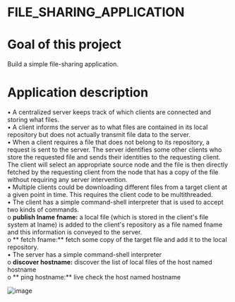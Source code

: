 
# FILE_SHARING_APPLICATION
# Goal of this project
Build a simple file-sharing application.
# Application description
• A centralized server keeps track of which clients are connected and storing what files. \
• A client informs the server as to what files are contained in its local repository but does not actually transmit
file data to the server.\
• When a client requires a file that does not belong to its repository, a request is sent to the server. The server
identifies some other clients who store the requested file and sends their identities to the requesting client.\
The client will select an appropriate source node and the file is then directly fetched by the requesting client
from the node that has a copy of the file without requiring any server intervention.\
• Multiple clients could be downloading different files from a target client at a given point in time. This requires
the client code to be multithreaded.\
• The client has a simple command-shell interpreter that is used to accept two kinds of commands.\
  o **publish lname fname:** a local file (which is stored in the client's file system at lname) is added to the
  client's repository as a file named fname and this information is conveyed to the server.\
  o ** fetch fname:** fetch some copy of the target file and add it to the local repository.\
• The server has a simple command-shell interpreter\
  o **discover hostname:** discover the list of local files of the host named hostname\
  o ** ping hostname:** live check the host named hostname

![image](https://github.com/datlethanhtoan/file_sharing_application/assets/144478710/11b8f7af-5b68-4771-8dfa-e6f180525ea3)

